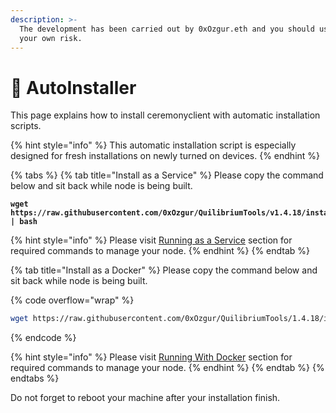 ```yaml
---
description: >-
  The development has been carried out by 0xOzgur.eth and you should use it at
  your own risk.
---
```


# 🤖 AutoInstaller

This page explains how to install ceremonyclient with automatic installation scripts.&#x20;

{% hint style="info" %}
This automatic installation script is especially designed for fresh installations on newly turned on devices.
{% endhint %}

{% tabs %}
{% tab title="Install as a Service" %}
Please copy the command below and sit back while node is being built.

<pre class="language-bash" data-overflow="wrap"><code class="lang-bash"><strong>wget https://raw.githubusercontent.com/0xOzgur/QuilibriumTools/v1.4.18/install/install_quilibrium_service.sh | bash
</strong></code></pre>



{% hint style="info" %}
Please visit [Running as a Service](installation/installing-node/running-as-a-service.md) section for required commands to manage your node.
{% endhint %}
{% endtab %}

{% tab title="Install as a Docker" %}
Please copy the command below and sit back while node is being built.

{% code overflow="wrap" %}
```bash
wget https://raw.githubusercontent.com/0xOzgur/QuilibriumTools/1.4.18/install/install_docker.sh | bash
```
{% endcode %}

{% hint style="info" %}
Please visit [Running With Docker](installation/installing-node/running-with-docker.md) section for required commands to manage your node.
{% endhint %}
{% endtab %}
{% endtabs %}

Do not forget to reboot your machine after your installation finish.

